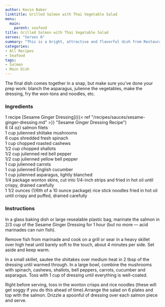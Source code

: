```yaml
---
author: Kevin Baker
linktitle: Grilled Salmon with Thai Vegetable Salad
menu:
  main:
    parent: seafood
title: Grilled Salmon with Thai Vegetable Salad
serves: "Serves 6"
summary: "This is a bright, attractive and flavorful dish from Restaurant Biga back in the early 90s. The salad isn't actually Thai in any discernable way, but it is crunchy and delicious. With the tangy grilled salmon, it makes a beautiful entree for a summer dinner."
categories:
- All Recipes
- Seafood
tags:
- Salmon
- Main Dish
---
```

The final dish comes together in a snap, but make sure you’ve done your prep work: blanch the asparagus, julienne the vegetables, make the dressing, fry the won-tons and noodles, etc.

### Ingredients

<div class="ingredient-list">

1 recipe [Sesame Ginger Dressing]({{< ref "/recipes/sauces/sesame-ginger-dressing.md" >}} "Sesame Ginger Dressing Recipe")  
6 (4 oz) salmon filets  
1 cup julienned shiitake mushrooms  
6 cups shredded fresh spinach  
1 cup chopped roasted cashews  
1/2 cup chopped shallots  
1/2 cup julienned red bell pepper  
1/2 cup julienned yellow bell pepper  
1 cup julienned carrots  
1 cup julienned English cucumber  
1 cup julienned asparagus, lightly blanched  
1/4 package wonton skins, cut into 1/4-inch strips and fried in hot oil until crispy, drained carefully  
1 1/2 ounces (1/6th of a 10 ounce package) rice stick noodles fried in hot oil until crispy and puffed, drained carefully  

</div>

### Instructions

In a glass baking dish or large resealable plastic bag, marinate the salmon in 2/3 cup of the Sesame Ginger Dressing for 1 hour (but no more — acid marinades can ruin fish).

Remove fish from marinade and cook on a grill or sear in a heavy skillet over high heat until barely soft to the touch, about 4 minutes per side. Set aside and keep warm.

In a small skillet, sautee the shiitakes over medium heat in 2 tbsp of the dressing until warmed through. 
In a large bowl, combine the mushrooms with spinach, cashews, shallots, bell peppers, carrots, cucumber and asparagus. Toss with 1 cup of dressing until everything is well-coated.

Right before serving, toss in the wonton crisps and rice noodles (these will get soggy if you do this ahead of time).Arrange the salad on 6 plates and top with the salmon. Drizzle a spoonful of dressing over each salmon piece and serve.